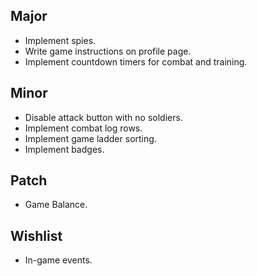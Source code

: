Major
---

* Implement spies.
* Write game instructions on profile page.
* Implement countdown timers for combat and training.

Minor
---

* Disable attack button with no soldiers.
* Implement combat log rows.
* Implement game ladder sorting.
* Implement badges.

Patch
---

* Game Balance.

Wishlist
---

* In-game events.
